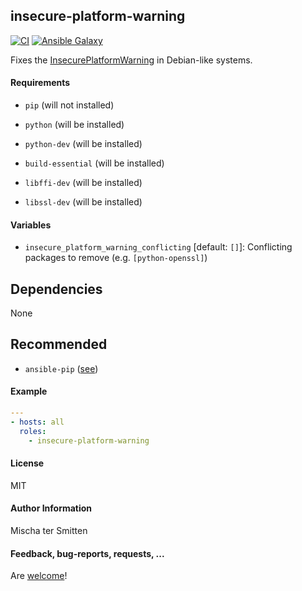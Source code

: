 ## insecure-platform-warning

[![CI](https://github.com/Oefenweb/ansible-insecure-platform-warning/workflows/CI/badge.svg)](https://github.com/Oefenweb/ansible-insecure-platform-warning/actions?query=workflow%3ACI)
[![Ansible Galaxy](http://img.shields.io/badge/ansible--galaxy-insecure--platform--warning-blue.svg)](https://galaxy.ansible.com/Oefenweb/insecure_platform_warning)

Fixes the [InsecurePlatformWarning](https://urllib3.readthedocs.org/en/latest/security.html#insecureplatformwarning) in Debian-like systems.

#### Requirements

* `pip` (will not installed)

* `python` (will be installed)
* `python-dev` (will be installed)
* `build-essential` (will be installed)
* `libffi-dev` (will be installed)
* `libssl-dev` (will be installed)

#### Variables

* `insecure_platform_warning_conflicting` [default: `[]`]: Conflicting packages to remove (e.g. `[python-openssl]`)

## Dependencies

None

## Recommended

* `ansible-pip` ([see](https://github.com/Oefenweb/ansible-pip))

#### Example

```yaml
---
- hosts: all
  roles:
    - insecure-platform-warning
```

#### License

MIT

#### Author Information

Mischa ter Smitten

#### Feedback, bug-reports, requests, ...

Are [welcome](https://github.com/Oefenweb/ansible-insecure-platform-warning/issues)!
